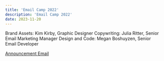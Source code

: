 ```yaml
---
title: 'Email Camp 2022'
description: 'Email Camp 2022'
date: 2023-11-20
---
```


Brand Assets: Kim Kirby, Graphic Designer
Copywriting: Julia Ritter, Senior Email Marketing Manager
Design and Code: Megan Boshuyzen, Senior Email Developer

[Announcement Email](https://parcel.io/e/3a06ec55-02ee-4727-b400-38dcb39a2a5c?layout=preview)